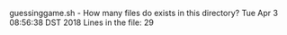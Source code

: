 guessinggame.sh - How many files do exists in this directory?
Tue Apr  3 08:56:38 DST 2018
Lines in the file:
29
